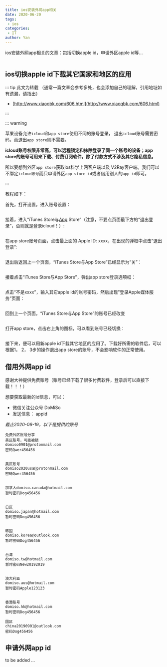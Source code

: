 ```yaml
---
title: ios安装外网app相关
date: 2020-06-20
tags:
 - ios
categories:
 - IT
author: Yan
---
```


ios安装外网app相关的文章：包括切换apple id，申请外区apple id等...

<div style="display:flex;"><img src="https://heyan.site:8003/download/0620-ios.png" alt="" style="zoom:100%;display:block;" align="left"/></div>



<!-- more -->

## **ios切换apple id下载其它国家和地区的应用**

::: tip 此文为转载 （通常一篇文章会参考多处，也会添加自己的理解，引用地址如有遗漏，请指出）

- [http://www.xiaoqbk.com/606.html](http://www.xiaoqbk.com/606.html)

:::

::: warning

苹果设备允许`icloud`和`app store`使用不同的账号登录， 退出`icloud`账号需要密码，而退出`app store`则不需要。

**icloud账号权限非常高，可以远程锁定和抹除登录了同一个账号的设备；app store的账号可用来下载、付费订阅软件，除了付款方式不涉及其它隐私信息。**

所以要想到外区`app store`获取ios科学上网客户端以及 V2Ray客户端。我们可以不绑定`icloud账号`而只申请外区`app store id`或者借用别人的`app id`即可。

:::

教程如下：

首先，打开设置，进入账号设置：

<div style="display:flex;"><img src="https://tlanyan.me/wp-content/uploads/2019/11/ios-setting.jpeg" alt="" style="zoom:30%;display:block;" align="left"/></div>

接着，进入“iTunes Store与[App](http://www.xiaoqbk.com/tag/App) Store”（注意，不要点页面最下方的“退出登录”，否则就是登录icloud！）:

<div style="display:flex;"><img src="https://tlanyan.me/wp-content/uploads/2019/11/ios-account.jpeg" alt="" style="zoom:30%;display:block;" align="left"/></div>

在app store账号页面，点击最上面的 Apple ID: xxxx，在出现的弹框中点击“退出登录”:

<div style="display:flex;"><img src="https://tlanyan.me/wp-content/uploads/2019/11/app-store-options.jpeg" alt="" style="zoom:30%;display:block;" align="left"/></div>

退出后返回上一个页面，“iTunes Store与App Store”已经显示为“关”：

<div style="display:flex;"><img src="https://tlanyan.me/wp-content/uploads/2019/11/app-store-close.jpeg" alt="" style="zoom:30%;display:block;" align="left"/></div>

接着点击“iTunes Store与App Store”，弹出app store登录选项框：

<div style="display:flex;"><img src="https://tlanyan.me/wp-content/uploads/2019/11/login-app-store.jpeg" alt="" style="zoom:30%;display:block;" align="left"/></div>

点击“不是xxxx”，输入其它apple id的账号密码，然后出现”登录Apple媒体服务”页面：

<div style="display:flex;"><img src="https://tlanyan.me/wp-content/uploads/2019/11/ios-login.jpeg" alt="" style="zoom:30%;display:block;" align="left"/></div>

回到上一个页面，“iTunes Store与App Store”的账号已经改变

<div style="display:flex;"><img src="https://tlanyan.me/wp-content/uploads/2019/11/iphone-acount.jpeg" alt="" style="zoom:30%;display:block;" align="left"/></div>

打开app store，点击右上角的图标，可以看到账号已经切换：

<div style="display:flex;"><img src="https://tlanyan.me/wp-content/uploads/2019/11/app-store-account.jpeg" alt="" style="zoom:30%;display:block;" align="left"/></div>

接下来，便可以用新apple id下载其它地区的应用了。下载好所需的软件后，可以根据1， 2， 3步的操作退出app store的账号，不会影响软件的正常使用。



## 借用外网app id

感谢大神提供免费账号（账号已经下载了很多付费软件，登录后可以直接下载！！！）

想要获取最新的id信息，可以：

- 微信关注公众号 	DoMiSo
- 发送信息： 	appid

*截止2020-06-19，以下是提供的账号*

```
免费外区账号分享
美区账号，可能被锁
domiso0901@protonmail.com
密码Qwer456456


美区账号
domiso2020usa@protonmail.com
密码Qwer456456


加拿大domiso.canada@hotmail.com
暂时密码Dog456456 


日区
domiso.japan@hotmail.com
暂时密码Dog456456 


韩国
domiso.korea@outlook.com
暂时密码Dog456456 


台湾
domiso.tw@hotmail.com
暂时密码New20192019 


澳大利亚
domiso.aus@hotmail.com
暂时密码Apple123123 


香港账号
domiso.hk@hotmail.com
暂时密码Dog456456

国区
china20190901@outlook.com
密码Dog456456
```





## 申请外网app id

to be added ...